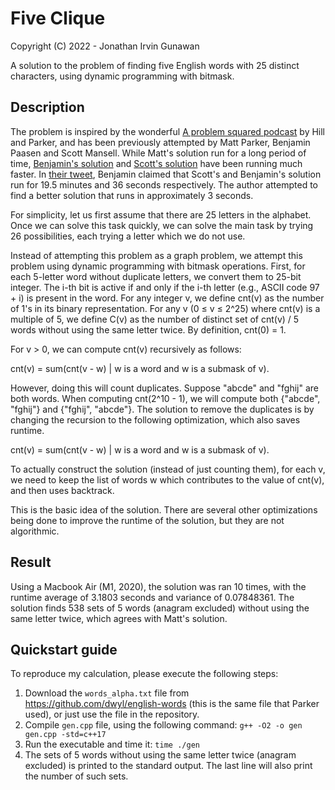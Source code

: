 # Five Clique

Copyright (C) 2022 - Jonathan Irvin Gunawan

A solution to the problem of finding five English words with 25 distinct characters, using dynamic programming with bitmask.

## Description

The problem is inspired by the wonderful [A problem squared podcast](https://aproblemsquared.libsyn.com/) by Hill and Parker, and has been previously attempted by
Matt Parker, Benjamin Paasen and Scott Mansell.
While Matt's solution run for a long period of time, [Benjamin's solution](https://gitlab.com/bpaassen/five_clique) and [Scott's solution](https://github.com/phire/five_clique) have been running much faster.
In [their tweet](https://twitter.com/phirenz/status/1555072727534694400), Benjamin claimed that Scott's and Benjamin's solution run for 19.5 minutes and 36 seconds respectively.
The author attempted to find a better solution that runs in approximately 3 seconds.

For simplicity, let us first assume that there are 25 letters in the alphabet.
Once we can solve this task quickly, we can solve the main task by trying 26 possibilities, each trying a letter which we do not use.

Instead of attempting this problem as a graph problem, we attempt this problem using dynamic programming with bitmask operations.
First, for each 5-letter word without duplicate letters, we convert them to 25-bit integer.
The i-th bit is active if and only if the i-th letter (e.g., ASCII code 97 + i) is present in the word.
For any integer v, we define cnt(v) as the number of 1's in its binary representation.
For any v (0 &le; v &le; 2^25) where cnt(v) is a multiple of 5, we define C(v) as the number of distinct set of cnt(v) / 5 words without using the same letter twice.
By definition, cnt(0) = 1.

For v > 0, we can compute cnt(v) recursively as follows:

cnt(v) = sum(cnt(v - w) | w is a word and w is a submask of v).

However, doing this will count duplicates.
Suppose "abcde" and "fghij" are both words.
When computing cnt(2^10 - 1), we will compute both {"abcde", "fghij"} and {"fghij", "abcde"}.
The solution to remove the duplicates is by changing the recursion to the following optimization, which also saves runtime.

cnt(v) = sum(cnt(v - w) | w is a word and w is a submask of v).

To actually construct the solution (instead of just counting them), for each v, we need to keep the list of words w which contributes to the value of cnt(v), and then uses backtrack.

This is the basic idea of the solution.
There are several other optimizations being done to improve the runtime of the solution, but they are not algorithmic.


## Result

Using a Macbook Air (M1, 2020), the solution was ran 10 times, with the runtime average of 3.1803 seconds and variance of 0.07848361.
The solution finds 538 sets of 5 words (anagram excluded) without using the same letter twice, which agrees with Matt's solution.


## Quickstart guide

To reproduce my calculation, please execute the following steps:

1. Download the `words_alpha.txt` file from https://github.com/dwyl/english-words (this is the same file that Parker used), or just use the file in the repository.
2. Compile `gen.cpp` file, using the following command: `g++ -O2 -o gen gen.cpp -std=c++17`
3. Run the executable and time it: `time ./gen`
4. The sets of 5 words without using the same letter twice (anagram excluded) is printed to the standard output. The last line will also print the number of such sets.
